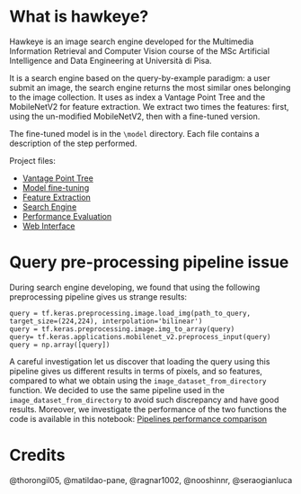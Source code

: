 # What is hawkeye?
Hawkeye is an image search engine developed for the Multimedia Information Retrieval and Computer Vision course of the MSc Artificial Intelligence and Data Engineering at Università di Pisa.

It is a search engine based on the query-by-example paradigm: a user submit an image, the search engine returns the most similar ones belonging to the image collection. It uses as index a Vantage Point Tree and the MobileNetV2 for feature extraction. We extract two times the features: first, using the un-modified MobileNetV2, then with a fine-tuned version. 

The fine-tuned model is in the `\model` directory. Each file contains a description of the step performed.

Project files:
- [Vantage Point Tree](./index_creation.ipynb)
- [Model fine-tuning](./model_fine_tuning.ipynb)
- [Feature Extraction](./feature_extraction.ipynb)
- [Search Engine](./retrieval.ipynb) 
- [Performance Evaluation](./performances_eval.ipynb)
- [Web Interface](./web_int.md)
# Query pre-processing pipeline issue
During search engine developing, we found that using the following preprocessing pipeline gives us strange results:
```
query = tf.keras.preprocessing.image.load_img(path_to_query, target_size=(224,224), interpolation='bilinear')
query = tf.keras.preprocessing.image.img_to_array(query)
query= tf.keras.applications.mobilenet_v2.preprocess_input(query)
query = np.array([query])
```
A careful investigation let us discover that loading the query using this pipeline gives us different results in terms of pixels, and so features, compared to what we obtain using the `image_dataset_from_directory` function. We decided to use the same pipeline used in the `image_dataset_from_directory` to avoid such discrepancy and have good results. Moreover, we investigate the performance of the two functions the code is available in this notebook: [Pipelines performance comparison](./pipelines_performance_comparison.ipynb)

# Credits

@thorongil05, @matildao-pane, @ragnar1002, @nooshinnr, @seraogianluca
